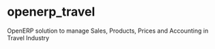 openerp_travel
==============

OpenERP solution to manage Sales, Products, Prices and Accounting in Travel Industry 

